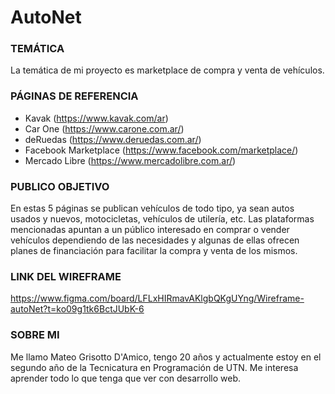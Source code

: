 # AutoNet

### TEMÁTICA
La temática de mi proyecto es marketplace de compra y venta de vehículos. 

### PÁGINAS DE REFERENCIA
 - Kavak (https://www.kavak.com/ar)
 - Car One (https://www.carone.com.ar/)
 - deRuedas (https://www.deruedas.com.ar/)
 - Facebook Marketplace (https://www.facebook.com/marketplace/)
 - Mercado Libre (https://www.mercadolibre.com.ar/)

### PUBLICO OBJETIVO
En estas 5 páginas se publican vehículos de todo tipo, ya sean autos usados y nuevos, motocicletas, vehículos de utilería, etc. Las plataformas mencionadas apuntan a un público interesado en comprar o vender vehículos dependiendo de las necesidades y algunas de ellas ofrecen planes de financiación para facilitar la compra y venta de los mismos.

### LINK DEL WIREFRAME
https://www.figma.com/board/LFLxHIRmavAKlgbQKgUYng/Wireframe-autoNet?t=ko09g1tk6BctJUbK-6

### SOBRE MI
Me llamo Mateo Grisotto D'Amico, tengo 20 años y actualmente estoy en el segundo año de la Tecnicatura en Programación de UTN. Me interesa aprender todo lo que tenga que ver con desarrollo web.
